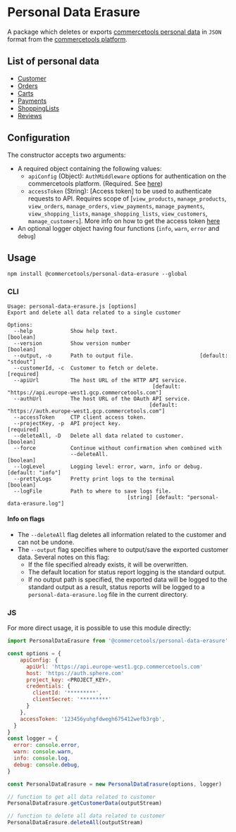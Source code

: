 # Personal Data Erasure

A package which deletes or exports [commercetools personal data](#list-of-personal-data) in `JSON` format from the [commercetools platform](https://docs.commercetools.com/).

## List of personal data

- [Customer](https://docs.commercetools.com/http-api-projects-customers.html)
- [Orders](https://docs.commercetools.com/http-api-projects-orders.html)
- [Carts](https://docs.commercetools.com/http-api-projects-carts.html)
- [Payments](https://docs.commercetools.com/http-api-projects-payments.html)
- [ShoppingLists](https://docs.commercetools.com/http-api-projects-shoppingLists.html)
- [Reviews](https://docs.commercetools.com/http-api-projects-reviews.html)

## Configuration

The constructor accepts two arguments:

- A required object containing the following values:
  - `apiConfig` (Object): `AuthMiddleware` options for authentication on the commercetools platform. (Required. See [here](https://commercetools.github.io/nodejs/sdk/api/sdkMiddlewareAuth.html#named-arguments-options))
  - `accessToken` (String): [Access token] to be used to authenticate requests to API. Requires scope of [`view_products`, `manage_products`, `view_orders`, `manage_orders`, `view_payments`, `manage_payments`, `view_shopping_lists`, `manage_shopping_lists`, `view_customers`, `manage_customers`]. More info on how to get the access token [here](https://docs.commercetools.com/http-api-authorization.html#authorization-flows)
- An optional logger object having four functions (`info`, `warn`, `error` and `debug`)

## Usage

`npm install @commercetools/personal-data-erasure --global`

### CLI

```
Usage: personal-data-erasure.js [options]
Export and delete all data related to a single customer

Options:
  --help            Show help text.                                    [boolean]
  --version         Show version number                                [boolean]
  --output, -o      Path to output file.                     [default: "stdout"]
  --customerId, -c  Customer to fetch or delete.                      [required]
  --apiUrl          The host URL of the HTTP API service.
                                              [default: "https://api.europe-west1.gcp.commercetools.com"]
  --authUrl         The host URL of the OAuth API service.
                                             [default: "https://auth.europe-west1.gcp.commercetools.com"]
  --accessToken     CTP client access token.
  --projectKey, -p  API project key.                                  [required]
  --deleteAll, -D   Delete all data related to customer.               [boolean]
  --force           Continue without confirmation when combined with
                    --deleteAll.                                       [boolean]
  --logLevel        Logging level: error, warn, info or debug. [default: "info"]
  --prettyLogs      Pretty print logs to the terminal                  [boolean]
  --logFile         Path to where to save logs file.
                                      [string] [default: "personal-data-erasure.log"]
```

#### Info on flags

- The `--deleteAll` flag deletes all information related to the customer and can not be undone.
- The `--output` flag specifies where to output/save the exported customer data. Several notes on this flag:
  - If the file specified already exists, it will be overwritten.
  - The default location for status report logging is the standard output.
  - If no output path is specified, the exported data will be logged to the standard output as a result, status reports will be logged to a `personal-data-erasure.log` file in the current directory.

### JS

For more direct usage, it is possible to use this module directly:

```js
import PersonalDataErasure from '@commercetools/personal-data-erasure'

const options = {
    apiConfig: {
      apiUrl: 'https://api.europe-west1.gcp.commercetools.com'
      host: 'https://auth.sphere.com'
      project_key: <PROJECT_KEY>,
      credentials: {
        clientId: '*********',
        clientSecret: '*********'
      }
    },
    accessToken: '123456yuhgfdwegh675412wefb3rgb',
  }
}
const logger = {
  error: console.error,
  warn: console.warn,
  info: console.log,
  debug: console.debug,
}

const PersonalDataErasure = new PersonalDataErasure(options, logger)

// function to get all data related to customer
PersonalDataErasure.getCustomerData(outputStream)

// function to delete all data related to customer
PersonalDataErasure.deleteAll(outputStream)
```
